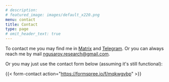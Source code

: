 ```yaml
---
# description: 
# featured_image: images/default_x220.png
menu: contact
title: Contact
type: page
# omit_header_text: true
---
```


To contact me you may find me in [Matrix](https://matrix.io/#/@ng19es:matrix.org) and [Telegram](https://t.me/n69gse5).
Or you can always reach me by mail [ngusarov.research@gmail.com](mailto:ngusarov.research@gmail.com).

Or you may just use the contact form below (assuming it's still functional):

{{< form-contact action="https://formspree.io/f/mqkwgvbp" >}}
